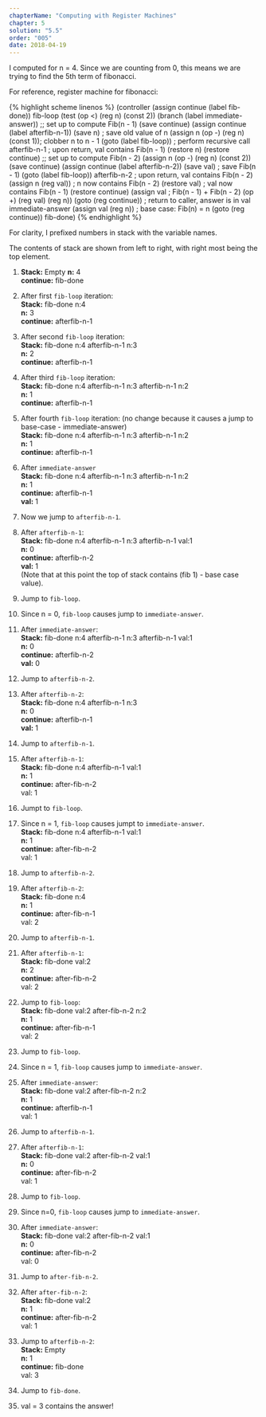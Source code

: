 ```yaml
---
chapterName: "Computing with Register Machines"
chapter: 5
solution: "5.5"
order: "005"
date: 2018-04-19 
---
```


I computed for n = 4. Since we are counting from 0, this means we are trying to find the 5th term of fibonacci.

For reference, register machine for fibonacci:

{% highlight scheme linenos %}
(controller
   (assign continue (label fib-done))
 fib-loop
   (test (op <) (reg n) (const 2))
   (branch (label immediate-answer))
   ;; set up to compute Fib(n - 1)
   (save continue)
   (assign continue (label afterfib-n-1))
   (save n)                           ; save old value of n
   (assign n (op -) (reg n) (const 1)); clobber n to n - 1
   (goto (label fib-loop))            ; perform recursive call
 afterfib-n-1                         ; upon return, val contains Fib(n - 1)
   (restore n)
   (restore continue)
   ;; set up to compute Fib(n - 2)
   (assign n (op -) (reg n) (const 2))
   (save continue)
   (assign continue (label afterfib-n-2))
   (save val)                         ; save Fib(n - 1)
   (goto (label fib-loop))
 afterfib-n-2                         ; upon return, val contains Fib(n - 2)
   (assign n (reg val))               ; n now contains Fib(n - 2)
   (restore val)                      ; val now contains Fib(n - 1)
   (restore continue)
   (assign val                        ;  Fib(n - 1) +  Fib(n - 2)
           (op +) (reg val) (reg n)) 
   (goto (reg continue))              ; return to caller, answer is in val
 immediate-answer
   (assign val (reg n))               ; base case:  Fib(n) = n
   (goto (reg continue))
 fib-done)
{% endhighlight %}

For clarity, I prefixed numbers in stack with the variable names.

The contents of stack are shown from left to right, with right most being the top element.

1. **Stack:** Empty
   **n:** 4    
   **continue:** fib-done

2. After first `fib-loop` iteration:    
   **Stack:** fib-done n:4    
   **n:** 3    
   **continue:** afterfib-n-1

3. After second `fib-loop` iteration:    
   **Stack:** fib-done n:4 afterfib-n-1 n:3    
   **n:** 2    
   **continue:** afterfib-n-1
      
4. After third `fib-loop` iteration:    
   **Stack:** fib-done n:4 afterfib-n-1 n:3 afterfib-n-1 n:2    
   **n:** 1    
   **continue:** afterfib-n-1

5. After fourth `fib-loop` iteration: (no change because it causes a jump to base-case - immediate-answer)    
   **Stack:** fib-done n:4 afterfib-n-1 n:3 afterfib-n-1 n:2    
   **n:** 1    
   **continue:** afterfib-n-1
   
6. After `immediate-answer`    
   **Stack:** fib-done n:4 afterfib-n-1 n:3 afterfib-n-1 n:2    
   **n:** 1    
   **continue:** afterfib-n-1    
   **val:** 1
   
7. Now we jump to `afterfib-n-1`.

8. After `afterfib-n-1`:    
   **Stack:** fib-done n:4 afterfib-n-1 n:3 afterfib-n-1 val:1    
   **n:** 0    
   **continue:** afterfib-n-2    
   **val:** 1    
   (Note that at this point the top of stack contains (fib 1) - base case value).
   
9. Jump to `fib-loop`.

10. Since n = 0, `fib-loop` causes jump to `immediate-answer`.

11. After `immediate-answer`:    
   **Stack:** fib-done n:4 afterfib-n-1 n:3 afterfib-n-1 val:1    
   **n:** 0    
   **continue:** afterfib-n-2    
   **val:** 0    
  
12. Jump to `afterfib-n-2`.

13. After `afterfib-n-2`:    
   **Stack:** fib-done n:4 afterfib-n-1 n:3    
   **n:** 0    
   **continue:** afterfib-n-1    
   **val:** 1    
   
14. Jump to `afterfib-n-1`.

15. After `afterfib-n-1`:    
	**Stack:** fib-done n:4 afterfib-n-1 val:1    
	**n:** 1    
	**continue:** after-fib-n-2    
	val: 1
	
16. Jumpt to `fib-loop`.

17. Since n = 1, `fib-loop` causes jumpt to `immediate-answer`.    
	**Stack:** fib-done n:4 afterfib-n-1 val:1    
	**n:** 1    
	**continue:** after-fib-n-2    
	val: 1
	
18. Jump to `afterfib-n-2`.

19. After `afterfib-n-2`:    
	**Stack:** fib-done n:4    
	**n:** 1    
	**continue:** after-fib-n-1    
	val: 2
	
20. Jump to `afterfib-n-1`.

21. After `afterfib-n-1`:    
	**Stack:** fib-done val:2    
	**n:** 2    
	**continue:** after-fib-n-2    
	val: 2
	
22. Jump to `fib-loop`:    
	**Stack:** fib-done val:2 after-fib-n-2 n:2    
	**n:** 1    
	**continue:** after-fib-n-1    
	val: 2
	
23. Jump to `fib-loop`.

24. Since n = 1, `fib-loop` causes jump to `immediate-answer`.

25. After `immediate-answer`:    
	**Stack:** fib-done val:2 after-fib-n-2 n:2    
	**n:** 1    
	**continue:** afterfib-n-1    
	val: 1

26. Jump to `afterfib-n-1`.

27. After `afterfib-n-1`:    
	**Stack:** fib-done val:2 after-fib-n-2 val:1    
	**n:** 0    
	**continue:** after-fib-n-2    
	val: 1
	
28. Jump to `fib-loop`.

29. Since n=0, `fib-loop` causes jump to `immediate-answer`.

30. After `immediate-answer`:    
	**Stack:** fib-done val:2 after-fib-n-2 val:1    
	**n:** 0    
	**continue:** after-fib-n-2    
	val: 0
	
31. Jump to `after-fib-n-2`.

32. After `after-fib-n-2`:    
	**Stack:** fib-done val:2    
	**n:** 1    
	**continue:** after-fib-n-2    
	val: 1
	
33. Jump to `afterfib-n-2`:    
	**Stack:** Empty    
	**n:** 1    
	**continue:** fib-done    
	val: 3
	
34. Jump to `fib-done`.

35. val = 3 contains the answer!
